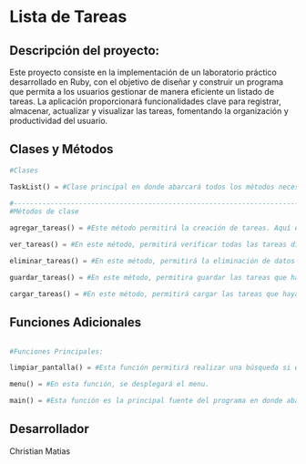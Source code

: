 # Lista de Tareas
## Descripción del proyecto:

Este proyecto consiste en la implementación de un laboratorio práctico desarrollado en Ruby, con el objetivo de diseñar y construir un programa que permita a los usuarios gestionar de manera eficiente un listado de tareas. La aplicación proporcionará funcionalidades clave para registrar, almacenar, actualizar y visualizar las tareas, fomentando la organización y productividad del usuario.

## Clases y Métodos

```python
#Clases

TaskList() = #Clase principal en donde abarcará todos los métodos necesarios para crear, eliminar, verificar, guardar y cargar tareas.

#-----------------------------------------------------------------------------------------------------------------------------------------------
#Métodos de clase

agregar_tareas() = #Este método permitirá la creación de tareas. Aquí es donde el usuario indicará el nombre y descripción de tareas. Además, el programa realizará una serie de operaciones para calcular el tiempo y el estado de la tarea.

ver_tareas() = #En este método, permitirá verificar todas las tareas disponibles ya sean pendientes o completadas que haya ingresado el usuario.

eliminar_tareas() = #En este método, permitirá la eliminación de datos de una tarea en base a un diccionario.

guardar_tareas() = #En este método, permitira guardar las tareas que haya ingresado el usuario en un archivo. Para guardar tareas es importante escribir el nombre del archvio sin el tipo de formato, ejemplo: .txt, .json entre otros formatos.

cargar_tareas() = #En este método, permitirá cargar las tareas que haya en un archivo. Es importante mantener una estructura precisa para que la carga sea exitosa. el formato debe ser el siguiente: nombre|descripción|estado|creado_en|finalizada_en

```

## Funciones Adicionales

```Python

#Funciones Principales:

limpiar_pantalla() = #Esta función permitirá realizar una búsqueda si el sistema operativo es linux o windows. Según el análisis, borrará la terminal. Es una función para mejorar la visualidad del programa.

menu() = #En esta función, se desplegará el menu. 

main() = #Esta función es la principal fuente del programa en donde abarcará case-when y demás. 

```

## Desarrollador

Christian Matias
